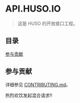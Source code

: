 # API.HUSO.IO

> 这是 HUSO 的开放接口工程。



## 目录

[参与贡献](#参与贡献)



## 参与贡献

详细参见 [CONTRIBUTING.md](https://github.com/huso-io/api.huso.io/blob/master/CONTRIBUTING.md)。

热烈欢饮发起混合请求:bangbang:
